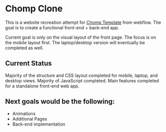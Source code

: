 # Chomp Clone
This is a website recreation attempt for [Chomp Template](https://chomp.webflow.io/) from webflow. The goal is to create a functional front-end + back-end app.

Current goal is only on the visual layout of the front page. The focus is on the mobile layout first. The laptop/desktop version will eventually be completed as well.

## Current Status
Majority of the structure and CSS layout completed for mobile, laptop, and desktop views. Majority of JavaScript completed. Main features completed for a standalone front-end web app. 

## Next goals would be the following:
- Animations
- Additional Pages
- Back-end implementation